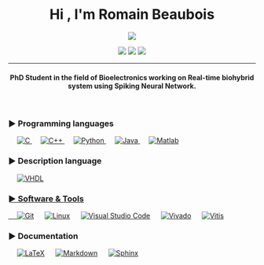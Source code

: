 <h1 align="center">Hi , I'm Romain Beaubois</h1>
<p align="center">
  <a href="https://github.com/DenverCoder1/readme-typing-svg"><img src="https://readme-typing-svg.herokuapp.com?lines=PhD+Student+at+IMS+Bordeaux;Electronics+Engineer;Embedded+Systems+specialty&center=true&width=450&height=50"></a>
</p>
<p align="center">
  <img src="https://img.shields.io/badge/Focus-Embedded systems-blue" />
  <img src="https://img.shields.io/badge/Location-France-blue" />
  <img src="https://img.shields.io/badge/Languages-French%20%26%20English%20%26%20Japanese-blue" />
</p>
<hr/>
<h4 align="center">PhD Student in the field of Bioelectronics working on Real-time biohybrid system using Spiking Neural Network.</h4>
<br>

### ► Programming languages
<p align="left"> 
  &emsp; 
  <a href="https://www.cprogramming.com/" target="_blank"> 
    <img alt="C" src="https://img.shields.io/badge/C%20-%232370ED.svg?logo=c&logoColor=white">
  </a> 
  &emsp;
  <a href="https://www.w3schools.com/cpp/" target="_blank"> 
    <img alt="C++" src="https://img.shields.io/badge/C++%20-%2300599C.svg?logo=c%2B%2B&logoColor=white">
  </a> 
  &emsp;
   <a href="https://www.python.org" target="_blank">
    <img alt="Python" src="https://img.shields.io/badge/Python%20-%2314354C.svg?logo=python&logoColor=white">
  </a>
  &emsp;
  <a href="https://www.java.com" target="_blank"> 
    <img alt="Java" src="https://img.shields.io/badge/Java-%23007396.svg?logo=java&logoColor=white">
  </a>
  &emsp;
  <a href="https://fr.mathworks.com/products/matlab.html" target="_blank"> 
    <img alt="Matlab" src="https://img.shields.io/badge/Matlab-orange.svg?logo=matlab&logoColor=white">
  </a>
</p>

### ► Description language
<p>
  &emsp;
  <a href="#"><img alt="VHDL" src="https://img.shields.io/badge/VHDL-blueviolet.svg?logoColor=white">
</p>

### ► Software & Tools
<p>
  &emsp;
    <a href="#"><img alt="Git" src="https://img.shields.io/badge/Git%20-%23F05033.svg?logo=git&logoColor=white"></a>
  &emsp;
    <a href="#"><img alt="Linux" src="https://img.shields.io/badge/Linux-FCC624?style=flat&logo=linux&logoColor=black"></a>
  &emsp;
    <a href="#"><img alt="Visual Studio Code" src="https://img.shields.io/badge/Visual%20Studio%20Code-0078d7.svg?logo=visual-studio-code&logoColor=white"></a>
  &emsp;
    <a href="https://www.xilinx.com/" target="_blank"><img alt="Vivado" src="https://img.shields.io/badge/Vivado-yellowgreen.svg?logo=xilinx&logoColor=white"></a>
  &emsp;
  <a href="https://www.xilinx.com/" target="_blank"><img alt="Vitis" src="https://img.shields.io/badge/Vitis-yellowgreen.svg?logo=xilinx&logoColor=white"></a>
</p>

### ► Documentation
<p>
  &emsp;
  <a href="https://www.latex-project.org/" target="_blank"><img alt="LaTeX" src="https://img.shields.io/badge/LaTeX-%23007396.svg?logo=latex&logoColor=white"></a>
  &emsp;
  <a href="https://www.markdownguide.org/" target="_blank"><img alt="Markdown" src="https://img.shields.io/badge/Markdown-blue.svg?logo=markdown&logoColor=white"></a>
  &emsp;
  <a href="#"><img alt="Sphinx" src="https://img.shields.io/badge/Sphinx-blue.svg?&logoColor=white"></a>
</p>

